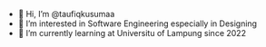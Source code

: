 - 👋 Hi, I’m @taufiqkusumaa
- 👀 I’m interested in Software Engineering especially in Designing 
- 🌱 I’m currently learning at Universitu of Lampung since 2022 

<!---
taufiqkusumaa/taufiqkusumaa is a ✨ special ✨ repository because its `README.md` (this file) appears on your GitHub profile.
You can click the Preview link to take a look at your changes.
--->
